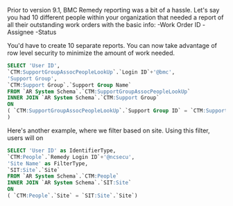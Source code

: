 Prior to version 9.1, BMC Remedy reporting was a bit of a hassle.  Let's say you had 10 different people within your organization that needed a report of all their outstanding work orders with the basic info:
-Work Order ID
-Assignee
-Status

You'd have to create 10 separate reports.  You can now take advantage of row level security to minimize the amount of work needed.

```SQL
SELECT 'User ID',
`CTM:SupportGroupAssocPeopleLookUp`.`Login ID`+'@bmc',
'Support Group',
`CTM:Support Group`.`Support Group Name`
FROM `AR System Schema`.`CTM:SupportGroupAssocPeopleLookUp`
INNER JOIN `AR System Schema`.`CTM:Support Group`
ON
( `CTM:SupportGroupAssocPeopleLookUp`.`Support Group ID` = `CTM:Support Group`.`Support Group ID`
)
```

Here's another example, where we filter based on site.  Using this filter, users will on

```SQL
SELECT 'User ID' as IdentifierType,
`CTM:People`.`Remedy Login ID`+'@ncsecu',
'Site Name' as FilterType,
`SIT:Site`.`Site`
FROM `AR System Schema`.`CTM:People`
INNER JOIN `AR System Schema`.`SIT:Site`
ON
( `CTM:People`.`Site` = `SIT:Site`.`Site`)
```
